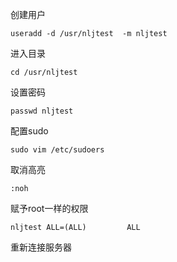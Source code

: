 创建用户
```
useradd -d /usr/nljtest  -m nljtest
```

进入目录
```
cd /usr/nljtest
```

设置密码
```
passwd nljtest
```

配置sudo
```
sudo vim /etc/sudoers

```

取消高亮

```
:noh
```

赋予root一样的权限

```
nljtest ALL=(ALL)         ALL
```

重新连接服务器